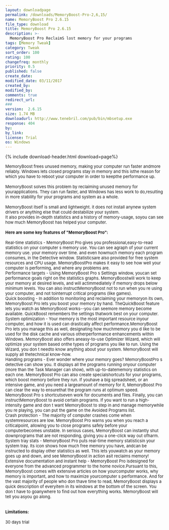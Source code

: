 ```yaml
---
layout: downloadpage
permalink: /downloads/MemoryBoost-Pro-2,6,15/
name: MemoryBoost Pro 2.6.15
file_type: download
title: MemoryBoost Pro 2.6.15
description: >-
  MemoryBoost Pro ReclaimS lost memory for your programs
tags: [Memory Tweak]
category: Tweak
sort_order: 100
rating: 100
changefreq: monthly
priority: 0.5
published: false
create_date: 
modified_date: 03/11/2017
created_by: 
modified_by: 
comments: true
redirect_url: 
### 
version:  2.6.15
size: 1.74 MB
downloadurl: http://www.tenebril.com/pub/bin/mbsetup.exe
response: 404
by: 
by_link: 
license: Trial 
os: Windows
---
```


{% include download-header.html download=page%}

<p style="fix-download-text !important">
<p><font size="2"><p>MemoryBoost frees unused memory, making your computer run faster andmore reliably. Windows lets closed programs stay in memory and this isthe reason for which you have to reboot your computer in order to keepthe performance up.<br />
<br />
MemoryBoost solves this problem by reclaiming unused memory for yourapplications. They can run faster, and Windows has less work to do,resulting in more stability for your programs and system as a whole. <br />
<br />
MemoryBoost itself is small and lightweight. it does not install anynew system drivers or anything else that could destabilize your system.<br />
It also provides in-depth statistics and a history of memory-usage, soyou can see how much MemoryBoost has helped your computer.<br />
<br />
<span><strong>Here are some key features of "MemoryBoost Pro":</strong></span><br />
<br />
Real-time statistics - MemoryBoost Pro gives you professional,easy-to-read statistics on your computer s memory use. You can see agraph of your current memory use. your memory over time. and even howmuch memory each program consumes, in the Detective window. Statisticsare also provided for free system resources and CPU usage. MemoryBoostPro makes it easy to see how well your computer is performing, and where any problems are. <br />
Performance targets - Using MemoryBoost Pro s Settings window, youcan set performance goals right on the statistics graphs. MemoryBoostwill work to keep your memory at desired levels, and will actimmediately if memory drops below minimum levels. You can also instructMemoryBoost not to run when you re using your computer, and not tointerrupt critical programs (like games).<br />
Quick boosting - In addition to monitoring and reclaiming your memoryon its own, MemoryBoost Pro lets you boost your memory by hand. TheQuickBoost feature lets you watch as MemoryBoost works--you can seemore memory become available. QuickBoost remembers the settings thatwork best on your computer.<br />
System optimization - Your memory is the most important resource inyour computer, and how it is used can drastically affect performance.MemoryBoost Pro lets you manage this as well, designating how muchmemory you d like to be used for the disk cache and various otherperformance enhancements within Windows. MemoryBoost also offers aneasy-to-use Optimizer Wizard, which will optimize your system based onthe types of programs you like to run. Using the Wizard, you don t needto know anything about your system. MemoryBoost will supply all thetechnical know-how.<br />
Handling programs - Ever wonder where your memory goes? MemoryBoostPro s detective can show you. It displays all the programs running onyour computer (more than the Task Manager can show), with up-to-datememory statistics on each one. MemoryBoost Pro can also create specialshortcuts for your programs, which boost memory before they run. If youhave a big spreadsheet, or an intensive game, and you need a largeamount of memory for it, MemoryBoost Pro can clear the way to ensurethat the program runs at optimum speed. MemoryBoost Pro s shortcutseven work for documents and files. Finally, you can instructMemoryBoost to avoid certain programs. If you want to run a high-intensity game and don t want MemoryBoost to step in and manage memorywhile you re playing, you can put the game on the Avoided Programs list.<br />
Crash protection - The majority of computer crashes come when systemresources are low. MemoryBoost Pro warns you when you reach a criticalpoint, allowing you to close programs safely before your computerbecomes unstable. In serious cases, MemoryBoost can instantly shut downprograms that are not responding, giving you a one-click way out ofharm.<br />
System tray stats - MemoryBoost Pro puts real-time memory statisticsin your system tray. Its icon shows how much free memory you have, andcan be instructed to display other statistics as well. This lets youwatch as your memory goes up and down, and see MemoryBoost in action asit reclaims memory!<br />
Extensive documentation and instant help - MemoryBoost Pro isdesigned for everyone from the advanced programmer to the home novice.Pursuant to this, MemoryBoost comes with extensive articles on how yourcomputer works, why memory is important, and how to maximize yourcomputer s performance. And for the vast majority of people who don thave time to read, MemoryBoost displays a quick description of everyitem in its windows at the bottom of the screen. You don t have to goanywhere to find out how everything works. MemoryBoost will tell you asyou go along.<br />
<br />
<br />
<span><strong>Limitations:</strong></span><br />
<br />
30 days trial</p></p></p>
